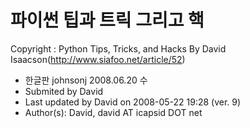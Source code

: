 # 파이썬 팁과 트릭 그리고 핵

Copyright : 
Python Tips, Tricks, and Hacks By David Isaacson(http://www.siafoo.net/article/52)

* 한글판 johnsonj 2008.06.20 수
* Submited by David
* Last updated by David on 2008-05-22 19:28 (ver. 9)
* Author(s): David, david AT icapsid DOT net
